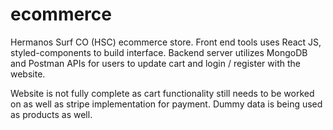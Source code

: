 # ecommerce 

Hermanos Surf CO (HSC) ecommerce store. Front end tools uses React JS, styled-components to build interface. Backend server utilizes MongoDB and Postman APIs for users to update cart and login / register with the website. 

Website is not fully complete as cart functionality still needs to be worked on as well as stripe implementation for payment. Dummy data is being used as products as well. 


